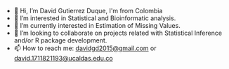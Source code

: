 - 👋 Hi, I’m David Gutierrez Duque, I'm from Colombia
- 👀 I’m interested in Statistical and Bioinformatic analysis.
- 🌱 I’m currently interested in Estimation of Missing Values.
- 💞️ I’m looking to collaborate on projects related with Statistical Inference and/or R package development.
- 📫 How to reach me: davidgd2015@gmail.com or david.1711821193@ucaldas.edu.co 

<!---
davidbiol/davidbiol is a ✨ special ✨ repository because its `README.md` (this file) appears on your GitHub profile.
You can click the Preview link to take a look at your changes.
--->
